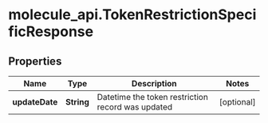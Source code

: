 # molecule_api.TokenRestrictionSpecificResponse

## Properties
Name | Type | Description | Notes
------------ | ------------- | ------------- | -------------
**updateDate** | **String** | Datetime the token restriction record was updated | [optional] 


